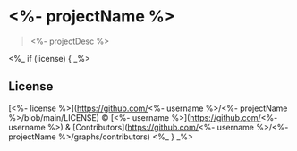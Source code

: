 # <%- projectName %>

> <%- projectDesc %>

<%_ if (license) { _%>

## License

[<%- license %>](https://github.com/<%- username %>/<%- projectName %>/blob/main/LICENSE) &copy; [<%- username %>](https://github.com/<%- username %>) & [Contributors](https://github.com/<%- username %>/<%- projectName %>/graphs/contributors)
<%_ } _%>
